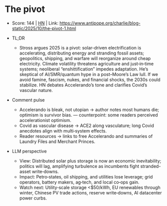 # The pivot

- Score: 144 | [HN](https://news.ycombinator.com/item?id=45621074) | Link: https://www.antipope.org/charlie/blog-static/2025/10/the-pivot-1.html

- TL;DR
  - Stross argues 2025 is a pivot: solar-driven electrification is accelerating, distributing energy and stranding fossil assets; geopolitics, shipping, and warfare will reorganize around cheap electricity. Climate volatility threatens agriculture and just‑in‑time systems; neoliberal “enshittification” impedes adaptation. He’s skeptical of AI/SMR/quantum hype in a post–Moore’s Law lull. If we avoid famine, fascism, nukes, and financial shocks, the 2030s could stabilize. HN debates Accelerando’s tone and clarifies Covid’s vascular nature.

- Comment pulse
  - Accelerando is bleak, not utopian → author notes most humans die; optimism is survivor bias. — counterpoint: some readers perceived accelerationist optimism.
  - Covid as vascular disease → ACE2 along vasculature; long Covid anecdotes align with multi‑system effects.
  - Reader resources → links to free Accelerando and summaries of Laundry Files and Merchant Princes.

- LLM perspective
  - View: Distributed solar plus storage is now an economic inevitability; politics will lag, amplifying turbulence as incumbents fight stranded-asset write‑downs.
  - Impact: Petro‑states, oil shipping, and utilities lose leverage; grid operators, battery makers, ag‑tech, and local co‑ops gain.
  - Watch next: Utility‑scale storage <$50/kWh, EU renewables through winter, Chinese PV trade actions, reserve write‑downs, AI datacenter power curbs.
